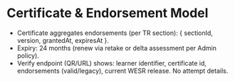 # Certificate & Endorsement Model
- Certificate aggregates endorsements (per TR section): { sectionId, version, grantedAt, expiresAt }.
- Expiry: 24 months (renew via retake or delta assessment per Admin policy).
- Verify endpoint (QR/URL) shows: learner identifier, certificate id, endorsements (valid/legacy), current WESR release. No attempt details.
